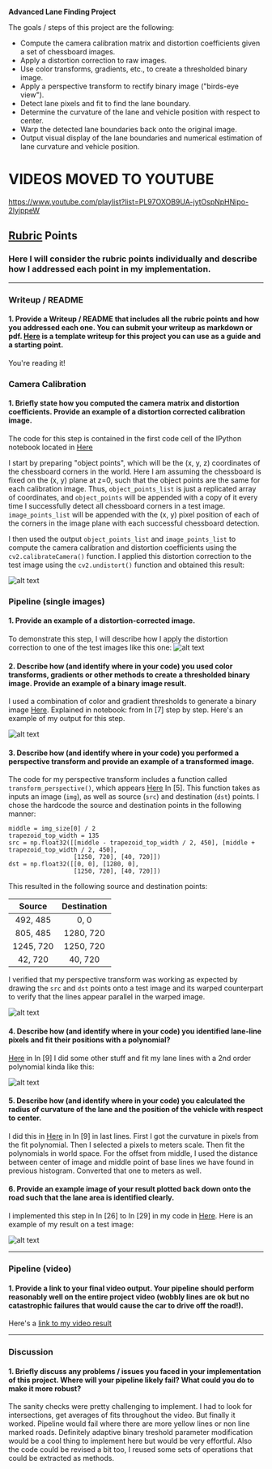 **Advanced Lane Finding Project**

The goals / steps of this project are the following:

* Compute the camera calibration matrix and distortion coefficients given a set of chessboard images.
* Apply a distortion correction to raw images.
* Use color transforms, gradients, etc., to create a thresholded binary image.
* Apply a perspective transform to rectify binary image ("birds-eye view").
* Detect lane pixels and fit to find the lane boundary.
* Determine the curvature of the lane and vehicle position with respect to center.
* Warp the detected lane boundaries back onto the original image.
* Output visual display of the lane boundaries and numerical estimation of lane curvature and vehicle position.

[//]: # (Image References)

[image1]: http://i.imgur.com/jpr0Ipm.png "Undistorted"
[image2]: http://i.imgur.com/01dW1Ba.png "Road Transformed"
[image3]: http://i.imgur.com/9gEmYjY.png "Binary Example"
[image4]: http://i.imgur.com/LO1sQpR.png "Warp Example"
[image5]: http://i.imgur.com/GHDvm5O.png "Fit Visual"
[image6]: http://i.imgur.com/iRTqdk2.png "Output"
[video1]: ./p4.mp4 "Video"

# VIDEOS MOVED TO YOUTUBE

https://www.youtube.com/playlist?list=PL97OXOB9UA-jytOspNpHNipo-2lyjppeW

## [Rubric](https://review.udacity.com/#!/rubrics/571/view) Points
### Here I will consider the rubric points individually and describe how I addressed each point in my implementation.  

---
### Writeup / README

#### 1. Provide a Writeup / README that includes all the rubric points and how you addressed each one.  You can submit your writeup as markdown or pdf.  [Here](https://github.com/udacity/CarND-Advanced-Lane-Lines/blob/master/writeup_template.md) is a template writeup for this project you can use as a guide and a starting point.  

You're reading it!

### Camera Calibration

#### 1. Briefly state how you computed the camera matrix and distortion coefficients. Provide an example of a distortion corrected calibration image.

The code for this step is contained in the first code cell of the IPython notebook located in [Here](https://github.com/xmfcx/Udacity-P4-Advanced-Lane-Lines/blob/master/camera_calibration.ipynb)

I start by preparing "object points", which will be the (x, y, z) coordinates of the chessboard corners in the world. Here I am assuming the chessboard is fixed on the (x, y) plane at z=0, such that the object points are the same for each calibration image.  Thus, `object_points_list` is just a replicated array of coordinates, and `object_points` will be appended with a copy of it every time I successfully detect all chessboard corners in a test image.  `image_points_list` will be appended with the (x, y) pixel position of each of the corners in the image plane with each successful chessboard detection.  

I then used the output `object_points_list` and `image_points_list` to compute the camera calibration and distortion coefficients using the `cv2.calibrateCamera()` function.  I applied this distortion correction to the test image using the `cv2.undistort()` function and obtained this result:

![alt text][image1]

### Pipeline (single images)

#### 1. Provide an example of a distortion-corrected image.
To demonstrate this step, I will describe how I apply the distortion correction to one of the test images like this one:
![alt text][image2]
#### 2. Describe how (and identify where in your code) you used color transforms, gradients or other methods to create a thresholded binary image.  Provide an example of a binary image result.
I used a combination of color and gradient thresholds to generate a binary image [Here](https://github.com/xmfcx/Udacity-P4-Advanced-Lane-Lines/blob/master/pipeline.ipynb). Explained in notebook: from In [7] step by step. Here's an example of my output for this step.

![alt text][image3]

#### 3. Describe how (and identify where in your code) you performed a perspective transform and provide an example of a transformed image.

The code for my perspective transform includes a function called `transform_perspective()`, which appears [Here](https://github.com/xmfcx/Udacity-P4-Advanced-Lane-Lines/blob/master/pipeline.ipynb) In [5].  This function takes as inputs an image (`img`), as well as source (`src`) and destination (`dst`) points.  I chose the hardcode the source and destination points in the following manner:

```
middle = img_size[0] / 2
trapezoid_top_width = 135
src = np.float32([[middle - trapezoid_top_width / 2, 450], [middle + trapezoid_top_width / 2, 450],
                  [1250, 720], [40, 720]])
dst = np.float32([[0, 0], [1280, 0],
                  [1250, 720], [40, 720]])

```
This resulted in the following source and destination points:

| Source        | Destination   |
|:-------------:|:-------------:|
| 492, 485      | 0, 0          |
| 805, 485      | 1280, 720     |
| 1245, 720     | 1250, 720     |
| 42, 720       | 40, 720       |

I verified that my perspective transform was working as expected by drawing the `src` and `dst` points onto a test image and its warped counterpart to verify that the lines appear parallel in the warped image.

![alt text][image4]

#### 4. Describe how (and identify where in your code) you identified lane-line pixels and fit their positions with a polynomial?

[Here](https://github.com/xmfcx/Udacity-P4-Advanced-Lane-Lines/blob/master/pipeline.ipynb) in In [9] I did some other stuff and fit my lane lines with a 2nd order polynomial kinda like this:

![alt text][image5]

#### 5. Describe how (and identify where in your code) you calculated the radius of curvature of the lane and the position of the vehicle with respect to center.

I did this in [Here](https://github.com/xmfcx/Udacity-P4-Advanced-Lane-Lines/blob/master/pipeline.ipynb) in In [9] in last lines. First I got the curvature in pixels from the fit polynomial. Then I selected a pixels to meters scale. Then fit the polynomials in world space. For the offset from middle, I used the distance between center of image and middle point of base lines we have found in previous histogram. Converted that one to meters as well.

#### 6. Provide an example image of your result plotted back down onto the road such that the lane area is identified clearly.

I implemented this step in In [26] to In [29]  in my code in [Here](https://github.com/xmfcx/Udacity-P4-Advanced-Lane-Lines/blob/master/pipeline.ipynb).  Here is an example of my result on a test image:

![alt text][image6]

---

### Pipeline (video)

#### 1. Provide a link to your final video output.  Your pipeline should perform reasonably well on the entire project video (wobbly lines are ok but no catastrophic failures that would cause the car to drive off the road!).

Here's a [link to my video result](./result.mp4)

---

### Discussion

#### 1. Briefly discuss any problems / issues you faced in your implementation of this project.  Where will your pipeline likely fail?  What could you do to make it more robust?

The sanity checks were pretty challenging to implement. I had to look for intersections, get averages of fits throughout the video. But finally it worked. Pipeline would fail where there are more yellow lines or non line marked roads. Definitely adaptive binary treshold parameter modification would be a cool thing to implement here but would be very effortful. Also the code could be revised a bit too, I reused some sets of operations that could be extracted as methods.

